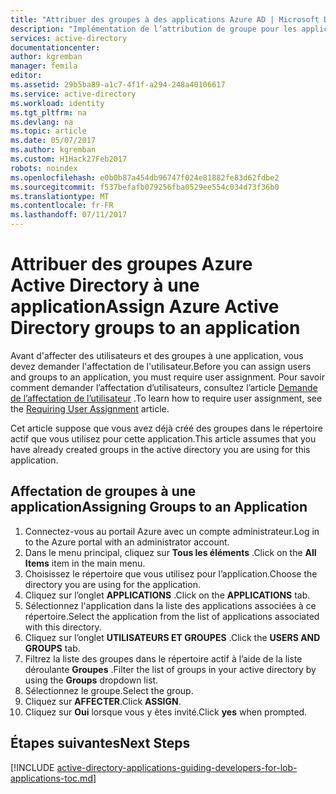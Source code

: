 ```yaml
---
title: "Attribuer des groupes à des applications Azure AD | Microsoft Docs"
description: "Implémentation de l’attribution de groupe pour les applications Azure."
services: active-directory
documentationcenter: 
author: kgremban
manager: femila
editor: 
ms.assetid: 29b5ba89-a1c7-4f1f-a294-248a40106617
ms.service: active-directory
ms.workload: identity
ms.tgt_pltfrm: na
ms.devlang: na
ms.topic: article
ms.date: 05/07/2017
ms.author: kgremban
ms.custom: H1Hack27Feb2017
robots: noindex
ms.openlocfilehash: e0b0b87a454db96747f024e81882fe83d62fdbe2
ms.sourcegitcommit: f537befafb079256fba0529ee554c034d73f36b0
ms.translationtype: MT
ms.contentlocale: fr-FR
ms.lasthandoff: 07/11/2017
---
```

# <a name="assign-azure-active-directory-groups-to-an-application"></a><span data-ttu-id="71e76-103">Attribuer des groupes Azure Active Directory à une application</span><span class="sxs-lookup"><span data-stu-id="71e76-103">Assign Azure Active Directory groups to an application</span></span>
<span data-ttu-id="71e76-104">Avant d'affecter des utilisateurs et des groupes à une application, vous devez demander l'affectation de l'utilisateur.</span><span class="sxs-lookup"><span data-stu-id="71e76-104">Before you can assign users and groups to an application, you must require user assignment.</span></span> <span data-ttu-id="71e76-105">Pour savoir comment demander l’affectation d’utilisateurs, consultez l’article [Demande de l’affectation de l’utilisateur](active-directory-applications-guiding-developers-requiring-user-assignment.md) .</span><span class="sxs-lookup"><span data-stu-id="71e76-105">To learn how to require user assignment, see the [Requiring User Assignment](active-directory-applications-guiding-developers-requiring-user-assignment.md) article.</span></span>

<span data-ttu-id="71e76-106">Cet article suppose que vous avez déjà créé des groupes dans le répertoire actif que vous utilisez pour cette application.</span><span class="sxs-lookup"><span data-stu-id="71e76-106">This article assumes that you have already created groups in the active directory you are using for this application.</span></span>

## <a name="assigning-groups-to-an-application"></a><span data-ttu-id="71e76-107">Affectation de groupes à une application</span><span class="sxs-lookup"><span data-stu-id="71e76-107">Assigning Groups to an Application</span></span>
1. <span data-ttu-id="71e76-108">Connectez-vous au portail Azure avec un compte administrateur.</span><span class="sxs-lookup"><span data-stu-id="71e76-108">Log in to the Azure portal with an administrator account.</span></span>
2. <span data-ttu-id="71e76-109">Dans le menu principal, cliquez sur **Tous les éléments** .</span><span class="sxs-lookup"><span data-stu-id="71e76-109">Click on the **All Items** item in the main menu.</span></span>
3. <span data-ttu-id="71e76-110">Choisissez le répertoire que vous utilisez pour l’application.</span><span class="sxs-lookup"><span data-stu-id="71e76-110">Choose the directory you are using for the application.</span></span>
4. <span data-ttu-id="71e76-111">Cliquez sur l’onglet **APPLICATIONS** .</span><span class="sxs-lookup"><span data-stu-id="71e76-111">Click on the **APPLICATIONS** tab.</span></span>
5. <span data-ttu-id="71e76-112">Sélectionnez l'application dans la liste des applications associées à ce répertoire.</span><span class="sxs-lookup"><span data-stu-id="71e76-112">Select the application from the list of applications associated with this directory.</span></span>
6. <span data-ttu-id="71e76-113">Cliquez sur l’onglet **UTILISATEURS ET GROUPES** .</span><span class="sxs-lookup"><span data-stu-id="71e76-113">Click the **USERS AND GROUPS** tab.</span></span>
7. <span data-ttu-id="71e76-114">Filtrez la liste des groupes dans le répertoire actif à l’aide de la liste déroulante **Groupes** .</span><span class="sxs-lookup"><span data-stu-id="71e76-114">Filter the list of groups in your active directory by using the **Groups** dropdown list.</span></span>
8. <span data-ttu-id="71e76-115">Sélectionnez le groupe.</span><span class="sxs-lookup"><span data-stu-id="71e76-115">Select the group.</span></span>
9. <span data-ttu-id="71e76-116">Cliquez sur **AFFECTER**.</span><span class="sxs-lookup"><span data-stu-id="71e76-116">Click **ASSIGN**.</span></span>
10. <span data-ttu-id="71e76-117">Cliquez sur **Oui** lorsque vous y êtes invité.</span><span class="sxs-lookup"><span data-stu-id="71e76-117">Click **yes** when prompted.</span></span>

## <a name="next-steps"></a><span data-ttu-id="71e76-118">Étapes suivantes</span><span class="sxs-lookup"><span data-stu-id="71e76-118">Next Steps</span></span>
[!INCLUDE [active-directory-applications-guiding-developers-for-lob-applications-toc.md](../../includes/active-directory-applications-guiding-developers-for-lob-applications-toc.md)]
